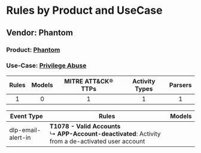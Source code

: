 Rules by Product and UseCase
============================
Vendor: Phantom
---------------
### Product: [Phantom](../ds_phantom_phantom.md)
### Use-Case: [Privilege Abuse](../../../../UseCases/uc_privilege_abuse.md)

| Rules | Models | MITRE ATT&CK® TTPs | Activity Types | Parsers |
|:-----:|:------:|:------------------:|:--------------:|:-------:|
|   1   |   0    |         1          |       1        |    1    |

| Event Type         | Rules    | Models |
| ---- | ---- | ------ |
| dlp-email-alert-in | <b>T1078 - Valid Accounts</b><br> ↳ <b>APP-Account-deactivated</b>: Activity from a de-activated user account |        |